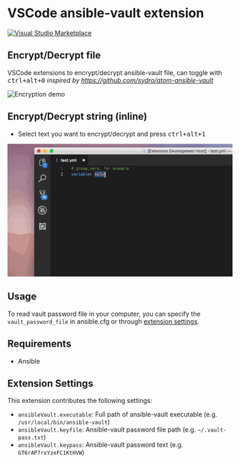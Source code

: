 # VSCode ansible-vault extension
[![Visual Studio Marketplace](https://img.shields.io/vscode-marketplace/d/dhoeric.ansible-vault.svg)](https://marketplace.visualstudio.com/items?itemName=dhoeric.ansible-vault)

## Encrypt/Decrypt file

VSCode extensions to encrypt/decrypt ansible-vault file, can toggle with <kbd>ctrl+alt+0</kbd>
_inspired by https://github.com/sydro/atom-ansible-vault_

![Encryption demo](images/demo.gif)

## Encrypt/Decrypt string (inline)

* Select text you want to encrypt/decrypt and press <kbd>ctrl+alt+1</kbd>

![Encryption demo2](images/inline_demo.gif)

## Usage
To read vault password file in your computer, you can specify the `vault_password_file` in ansible.cfg or through [extension settings](#extension-settings).


## Requirements

- Ansible


## Extension Settings

This extension contributes the following settings:

* `ansibleVault.executable`: Full path of ansible-vault executable (e.g. `/usr/local/bin/ansible-vault`)
* `ansibleVault.keyfile`: Ansible-vault password file path (e.g. `~/.vault-pass.txt`)
* `ansibleVault.keypass`: Ansible-vault password text (e.g. `GT6rAP7rxYzeFC1KtHVW`)
